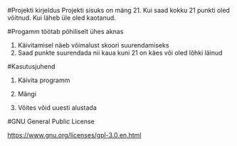 


#Projekti kirjeldus
Projekti sisuks on mäng 21. Kui saad kokku 21 punkti oled võitnud. Kui läheb üle oled kaotanud.

#Progamm töötab põhiliselt ühes aknas

1.	Käivitamisel näeb võimalust skoori suurendamiseks
2. Saad punkte suurendada nii kaua kuni 21 on käes või oled lõhki läinud

#Kasutusjuhend
1.	Käivita programm 

2.	Mängi

3.	Võites võid uuesti alustada

#GNU General Public License

https://www.gnu.org/licenses/gpl-3.0.en.html
